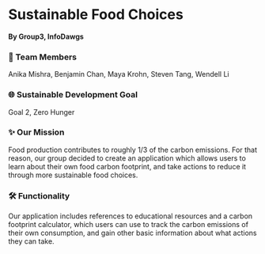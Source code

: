 # Sustainable Food Choices
**By Group3, InfoDawgs**

### 🎳 Team Members
Anika Mishra, Benjamin Chan, Maya Krohn, Steven Tang, Wendell Li

### 🌐 Sustainable Development Goal
Goal 2, Zero Hunger


### ✨ Our Mission
Food production contributes to roughly 1/3 of the carbon emissions. For that reason, our group decided to create an application which allows users to learn about their own food carbon footprint, and take actions to reduce it through more sustainable food choices. 

### 🛠 Functionality
Our application includes references to educational resources and a carbon footprint calculator, which users can use to track the carbon emissions of their own consumption, and gain other basic information about what actions they can take. 

